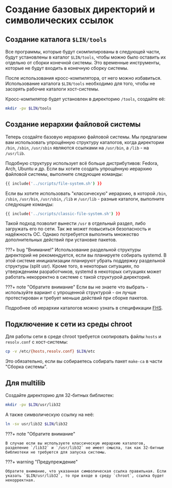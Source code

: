 # Создание базовых директорий и символических ссылок

## Создание каталога `$LIN/tools`

Все программы, которые будут скомпилированы в следующей части, будут установлены в каталог `$LIN/tools`, чтобы можно было оставить их отдельно от сборки конечной системы. Это временные инструменты, которые не будут входить в конечную сборку системы.

После использования кросс-компилятора, от него можно избавиться. Использование каталога `$LIN/tools` необходимо для того, чтобы не засорять рабочие каталоги хост-системы.

Кросс-компилятор будет установлен в директорию `/tools`, создайте её:

```bash
mkdir -pv $LIN/tools
```

## Создание иерархии файловой системы

Теперь создайте базовую иерархию файловой системы. Мы предлагаем вам использовать упрощённую структуру каталогов, когда директории `/bin`, `/sbin`, `/usr/sbin` являются ссылками на `/usr/bin`, а `/lib` - на `/usr/lib`.

Подобную структуру использует всё больше дистрибутивов: Fedora, Arch, Ubuntu и др. Если вы хотите создать упрощённую иерархию файловой системы, выполните следующие команды:

```bash 
{{ include('../scripts/file-system.sh') }}
```

Если вы хотите использовать "классическую" иерархию, в которой `/bin`, `/sbin`, `/usr/bin`, `/usr/sbin`, `/lib` и `/usr/lib` - разные каталоги, выполните следующие команды:

```bash 
{{ include('../scripts/classic-file-system.sh') }}
```

Такой подход позволит вынести `/usr` в отдельный раздел, либо загружать его по сети. Так же может повыситься безопасность и надёжность ОС. Однако потребуется выполнить множество дополнительных действий при установке пакетов.

???+ bug "Внимание!"
	Использование раздельной структуры директорий не рекомендуется, если вы планируете собирать systemd. В этой системе инициализации планируют убрать поддержку раздельной структуры (split usr). Кроме того, в некоторых ситуациях, по утверждениям разработчиков, systemd в некоторых ситуациях может работать некорректно в системе с такой структурой директорий.

???+ note "Обратите внимание"
	Если вы не знаете что выбрать - используйте вариант с упрощенной структурой - он лучше протестирован и требует меньше действий при сборке пакетов.

Подробнее об иерархии каталогов можно узнать в спецификации [FHS](https://refspecs.linuxfoundation.org/fhs.shtml).

## Подключение к сети из среды chroot

Для работы сети в среде chroot требуется скопировать файлы `hosts` и `resolv.conf` с хост-системы:

```bash
cp -v /etc/{hosts,resolv.conf} $LIN/etc
```

Это обязательно, если вы собираетесь собирать пакет `make-ca` в части "Сборка системы".

## Для multilib

Создайте директорию для 32-битных библиотек:

```bash
mkdir -pv $LIN/usr/lib32
```

А также символическую ссылку на неё:

```bash
ln -sv usr/lib32 $LIN/lib32
```

???+ note "Обратите внимание"

	В случае если вы используете классическую иерархию каталогов, разделение `/lib32` и `/usr/lib32` не имеет смысла, так как 32-битные библиотеки не требуются для запуска системы.

???+ warning "Предупреждение"
	
	Обратите внимание, что указанная символическая ссылка правильная. Если указать `$LIN/usr/lib32`, то при входе в среду `chroot`, ссылка будет некорректная.

